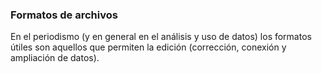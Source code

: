 ### Formatos de archivos

En el periodismo (y en general en el análisis y uso de datos) los formatos útiles son aquellos que permiten la edición (corrección, conexión y ampliación de datos).  



